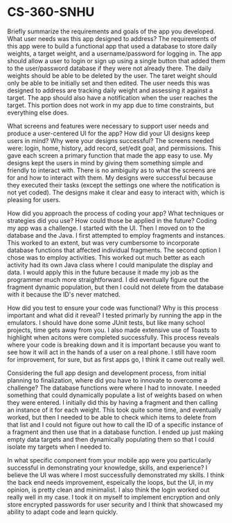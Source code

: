 # CS-360-SNHU
Briefly summarize the requirements and goals of the app you developed. What user needs was this app designed to address?
The requirements of this app were to build a functional app that used a database to store daily weights, a target weight, and a username/password for logging in. The app should allow a user to login or sign up using a single button that added them to the user/password database if they were not already there. The daily weights should be able to be deleted by the user. The taret weight should only be able to be initially set and then edited. The user needs this was designed to address are tracking daily weight and assessing it against a target. The app should also have a notification when the user reaches the target. This portion does not work in my app due to time constraints, but everything else does.


What screens and features were necessary to support user needs and produce a user-centered UI for the app? How did your UI designs keep users in mind? Why were your designs successful?
The screens needed were: login, home, history, add record, set/edit goal, and permissions. This gave each screen a primary function that made the app easy to use. My designs kept the users in mind by giving them something simple and friendly to interact with. There is no ambiguity as to what the screens are for and how to interact with them. My designs were successful because they executed their tasks (except the settings one where the notification is not yet coded). The designs make it clear and easy to interact with, which is pleasing for users.


How did you approach the process of coding your app? What techniques or strategies did you use? How could those be applied in the future?
Coding my app was a challenge. I started with the UI. Then I moved on to the database and the Java. I first attempted to employ fragments and instances. This worked to an extent, but was very cumbersome to incorporate database functions that affected individual fragments. The second option I chose was to employ activities. This worked out much better as each activity had its own Java class where I could manipulate the display and data. I would apply this in the future because it made my job as the programmer much more straightforward. I did eventually figure out the fragment dynamic population, but then I could not delete from the database with it because the ID's never matched.


How did you test to ensure your code was functional? Why is this process important and what did it reveal? 
I tested primarly by running the app in the emulators. I should have done some JUnit tests, but like many school projects, time gets away from you. I also made extensive use of Toasts to highlight when acitons were completed successfully. This process reveals where your code is breaking down and it is important because you want to see how it will act in the hands of a user on a real phone. I still have room for improvement, for sure, but as first apps go, I think it came out really well.

Considering the full app design and development process, from initial planning to finalization, where did you have to innovate to overcome a challenge?
The database functions were where I had to innovate. I needed something that could dynamically populate a list of weights based on when they were entered. I initially did this by having a fragment and then calling an instance of it for each weight. This took quite some time, and eventually worked, but then I needed to be able to check which items to delete from that list and I could not figure out how to call the ID of a specific instance of a fragment and then use that in a database function. I ended up just making empty data targets and then dynamically populating them so that I could isolate my targets when I needed to.

In what specific component from your mobile app were you particularly successful in demonstrating your knowledge, skills, and experience?
I believe the UI was where I most successfully demonstrated my skills. I think the back end needs improvement, espeically the loops, but the UI, in my opinion, is pretty clean and minimalist. I also think the login worked out really well in my case. I took it on myself to implement encryption and only store encrypted passwords for user security and I think that showcased my ability to adapt code and learn quickly.

